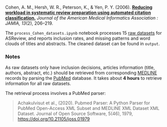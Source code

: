 Cohen, A. M., Hersh, W. R., Peterson, K., & Yen, P. Y. (2006). **[Reducing workload in systematic review preparation using automated citation classification.][1]** _Journal of the American Medical Informatics Association : JAMIA, 13_(2), 206–219.

The `process_Cohen_datasets.ipynb` notebook processes 15 [raw datasets][2] for ASReview, and reports inclusion rates, and missing patterns and word clouds of titles and abstracts. The cleaned dataset can be found in `output`.

### Notes
As raw datasets only have inclusion decisions, articles information (title, authors, abstract, etc.) should be retrieved from corresponding [MEDLINE][3] records by parsing the [PubMed][4] database. It takes about **4 hours** to retrieve information for all raw datasets.

The retrieval process involves a PubMed parser: 
> Achakulvisut et al., (2020). Pubmed Parser: A Python Parser for PubMed Open-Access XML Subset and MEDLINE XML Dataset XML Dataset. Journal of Open Source Software, 5(46), 1979, https://doi.org/10.21105/joss.01979

[1]:	https://doi.org/10.1197/jamia.M1929
[2]:	https://dmice.ohsu.edu/cohenaa/systematic-drug-class-review-data.html
[3]:	https://www.nlm.nih.gov/bsd/medline.html
[4]:	https://pubmed.ncbi.nlm.nih.gov